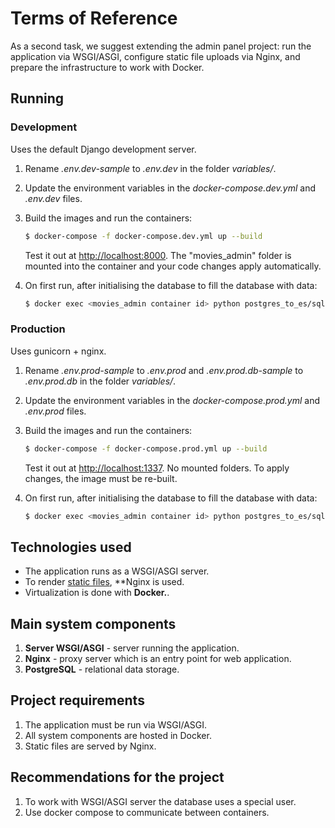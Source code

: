 # Terms of Reference

As a second task, we suggest extending the admin panel project: run the application via WSGI/ASGI, configure static file uploads via Nginx, and prepare the infrastructure to work with Docker.

## Running

### Development

Uses the default Django development server.

1. Rename *.env.dev-sample* to *.env.dev* in the folder *variables/*.
2. Update the environment variables in the *docker-compose.dev.yml* and *.env.dev* files.
3. Build the images and run the containers:

    ```sh
    $ docker-compose -f docker-compose.dev.yml up --build
    ```

    Test it out at [http://localhost:8000](http://localhost:8000). The "movies_admin" folder is mounted into the container and your code changes apply automatically.
4. On first run, after initialising the database to fill the database with data:

   ```sh
   $ docker exec <movies_admin container id> python postgres_to_es/sqlite_to_postgres/load_data.py
   ```
### Production

Uses gunicorn + nginx.

1. Rename *.env.prod-sample* to *.env.prod* and *.env.prod.db-sample* to *.env.prod.db* in the folder *variables/*. 
2. Update the environment variables in the *docker-compose.prod.yml* and *.env.prod* files.
3. Build the images and run the containers:

    ```sh
    $ docker-compose -f docker-compose.prod.yml up --build
    ```

    Test it out at [http://localhost:1337](http://localhost:1337). No mounted folders. To apply changes, the image must be re-built.

4. On first run, after initialising the database to fill the database with data:

   ```sh
   $ docker exec <movies_admin container id> python postgres_to_es/sqlite_to_postgres/load_data.py
   ```

## Technologies used

- The application runs as a WSGI/ASGI server.
- To render [static files](https://nginx.org/ru/docs/beginners_guide.html#static), **Nginx is used.
- Virtualization is done with **Docker.**.

## Main system components

1. **Server WSGI/ASGI** - server running the application.
2. **Nginx** - proxy server which is an entry point for web application.
3. **PostgreSQL** - relational data storage. 

## Project requirements

1. The application must be run via WSGI/ASGI.
2. All system components are hosted in Docker.
3. Static files are served by Nginx.

## Recommendations for the project

1. To work with WSGI/ASGI server the database uses a special user.
2. Use docker compose to communicate between containers.
